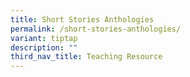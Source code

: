```yaml
---
title: Short Stories Anthologies
permalink: /short-stories-anthologies/
variant: tiptap
description: ""
third_nav_title: Teaching Resource
---
```

